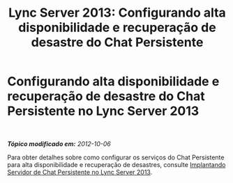 ﻿---
title: 'Lync Server 2013: Configurando alta disponibilidade e recuperação de desastre do Chat Persistente'
TOCTitle: Configurando alta disponibilidade e recuperação de desastre do Chat Persistente
ms:assetid: 2b91c244-796c-416d-bf9b-e99613e901af
ms:mtpsurl: https://technet.microsoft.com/pt-br/library/JJ552854(v=OCS.15)
ms:contentKeyID: 49306223
ms.date: 05/19/2016
mtps_version: v=OCS.15
ms.translationtype: HT
---

# Configurando alta disponibilidade e recuperação de desastre do Chat Persistente no Lync Server 2013

 

_**Tópico modificado em:** 2012-10-06_

Para obter detalhes sobre como configurar os serviços do Chat Persistente para alta disponibilidade e recuperação de desastres, consulte [Implantando Servidor de Chat Persistente no Lync Server 2013](lync-server-2013-deploying-persistent-chat-server.md).


